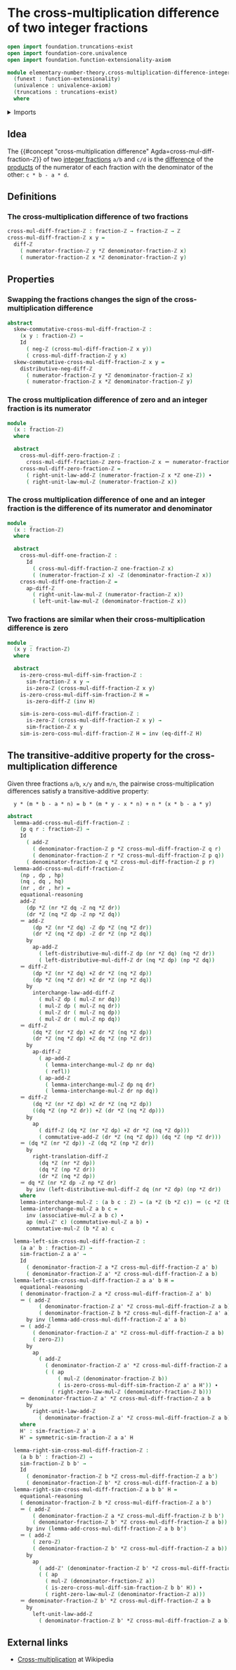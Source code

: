 # The cross-multiplication difference of two integer fractions

```agda
open import foundation.truncations-exist
open import foundation-core.univalence
open import foundation.function-extensionality-axiom

module elementary-number-theory.cross-multiplication-difference-integer-fractions
  (funext : function-extensionality)
  (univalence : univalence-axiom)
  (truncations : truncations-exist)
  where
```

<details><summary>Imports</summary>

```agda
open import elementary-number-theory.addition-integers funext univalence truncations
open import elementary-number-theory.difference-integers funext univalence truncations
open import elementary-number-theory.integer-fractions funext univalence truncations
open import elementary-number-theory.integers
open import elementary-number-theory.multiplication-integers funext univalence truncations

open import foundation.action-on-identifications-functions
open import foundation.dependent-pair-types
open import foundation.dependent-products-propositions funext
open import foundation.identity-types funext
open import foundation.negation funext
open import foundation.propositions funext univalence
```

</details>

## Idea

The
{{#concept "cross-multiplication difference" Agda=cross-mul-diff-fraction-ℤ}} of
two [integer fractions](elementary-number-theory.integer-fractions.md) `a/b` and
`c/d` is the [difference](elementary-number-theory.difference-integers.md) of
the [products](elementary-number-theory.multiplication-integers.md) of the
numerator of each fraction with the denominator of the other: `c * b - a * d`.

## Definitions

### The cross-multiplication difference of two fractions

```agda
cross-mul-diff-fraction-ℤ : fraction-ℤ → fraction-ℤ → ℤ
cross-mul-diff-fraction-ℤ x y =
  diff-ℤ
    ( numerator-fraction-ℤ y *ℤ denominator-fraction-ℤ x)
    ( numerator-fraction-ℤ x *ℤ denominator-fraction-ℤ y)
```

## Properties

### Swapping the fractions changes the sign of the cross-multiplication difference

```agda
abstract
  skew-commutative-cross-mul-diff-fraction-ℤ :
    (x y : fraction-ℤ) →
    Id
      ( neg-ℤ (cross-mul-diff-fraction-ℤ x y))
      ( cross-mul-diff-fraction-ℤ y x)
  skew-commutative-cross-mul-diff-fraction-ℤ x y =
    distributive-neg-diff-ℤ
      ( numerator-fraction-ℤ y *ℤ denominator-fraction-ℤ x)
      ( numerator-fraction-ℤ x *ℤ denominator-fraction-ℤ y)
```

### The cross multiplication difference of zero and an integer fraction is its numerator

```agda
module _
  (x : fraction-ℤ)
  where

  abstract
    cross-mul-diff-zero-fraction-ℤ :
      cross-mul-diff-fraction-ℤ zero-fraction-ℤ x ＝ numerator-fraction-ℤ x
    cross-mul-diff-zero-fraction-ℤ =
      ( right-unit-law-add-ℤ (numerator-fraction-ℤ x *ℤ one-ℤ)) ∙
      ( right-unit-law-mul-ℤ (numerator-fraction-ℤ x))
```

### The cross multiplication difference of one and an integer fraction is the difference of its numerator and denominator

```agda
module _
  (x : fraction-ℤ)
  where

  abstract
    cross-mul-diff-one-fraction-ℤ :
      Id
        ( cross-mul-diff-fraction-ℤ one-fraction-ℤ x)
        ( (numerator-fraction-ℤ x) -ℤ (denominator-fraction-ℤ x))
    cross-mul-diff-one-fraction-ℤ =
      ap-diff-ℤ
        ( right-unit-law-mul-ℤ (numerator-fraction-ℤ x))
        ( left-unit-law-mul-ℤ (denominator-fraction-ℤ x))
```

### Two fractions are similar when their cross-multiplication difference is zero

```agda
module _
  (x y : fraction-ℤ)
  where

  abstract
    is-zero-cross-mul-diff-sim-fraction-ℤ :
      sim-fraction-ℤ x y →
      is-zero-ℤ (cross-mul-diff-fraction-ℤ x y)
    is-zero-cross-mul-diff-sim-fraction-ℤ H =
      is-zero-diff-ℤ (inv H)

    sim-is-zero-coss-mul-diff-fraction-ℤ :
      is-zero-ℤ (cross-mul-diff-fraction-ℤ x y) →
      sim-fraction-ℤ x y
    sim-is-zero-coss-mul-diff-fraction-ℤ H = inv (eq-diff-ℤ H)
```

## The transitive-additive property for the cross-multiplication difference

Given three fractions `a/b`, `x/y` and `m/n`, the pairwise cross-multiplication
differences satisfy a transitive-additive property:

```text
  y * (m * b - a * n) = b * (m * y - x * n) + n * (x * b - a * y)
```

```agda
abstract
  lemma-add-cross-mul-diff-fraction-ℤ :
    (p q r : fraction-ℤ) →
    Id
      ( add-ℤ
        ( denominator-fraction-ℤ p *ℤ cross-mul-diff-fraction-ℤ q r)
        ( denominator-fraction-ℤ r *ℤ cross-mul-diff-fraction-ℤ p q))
      ( denominator-fraction-ℤ q *ℤ cross-mul-diff-fraction-ℤ p r)
  lemma-add-cross-mul-diff-fraction-ℤ
    (np , dp , hp)
    (nq , dq , hq)
    (nr , dr , hr) =
    equational-reasoning
    add-ℤ
      (dp *ℤ (nr *ℤ dq -ℤ nq *ℤ dr))
      (dr *ℤ (nq *ℤ dp -ℤ np *ℤ dq))
    ＝ add-ℤ
        (dp *ℤ (nr *ℤ dq) -ℤ dp *ℤ (nq *ℤ dr))
        (dr *ℤ (nq *ℤ dp) -ℤ dr *ℤ (np *ℤ dq))
      by
        ap-add-ℤ
          ( left-distributive-mul-diff-ℤ dp (nr *ℤ dq) (nq *ℤ dr))
          ( left-distributive-mul-diff-ℤ dr (nq *ℤ dp) (np *ℤ dq))
    ＝ diff-ℤ
        (dp *ℤ (nr *ℤ dq) +ℤ dr *ℤ (nq *ℤ dp))
        (dp *ℤ (nq *ℤ dr) +ℤ dr *ℤ (np *ℤ dq))
      by
        interchange-law-add-diff-ℤ
          ( mul-ℤ dp ( mul-ℤ nr dq))
          ( mul-ℤ dp ( mul-ℤ nq dr))
          ( mul-ℤ dr ( mul-ℤ nq dp))
          ( mul-ℤ dr ( mul-ℤ np dq))
    ＝ diff-ℤ
        (dq *ℤ (nr *ℤ dp) +ℤ dr *ℤ (nq *ℤ dp))
        (dr *ℤ (nq *ℤ dp) +ℤ dq *ℤ (np *ℤ dr))
      by
        ap-diff-ℤ
          ( ap-add-ℤ
            ( lemma-interchange-mul-ℤ dp nr dq)
            ( refl))
          ( ap-add-ℤ
            ( lemma-interchange-mul-ℤ dp nq dr)
            ( lemma-interchange-mul-ℤ dr np dq))
    ＝ diff-ℤ
        (dq *ℤ (nr *ℤ dp) +ℤ dr *ℤ (nq *ℤ dp))
        ((dq *ℤ (np *ℤ dr)) +ℤ (dr *ℤ (nq *ℤ dp)))
      by
        ap
          ( diff-ℤ (dq *ℤ (nr *ℤ dp) +ℤ dr *ℤ (nq *ℤ dp)))
          ( commutative-add-ℤ (dr *ℤ (nq *ℤ dp)) (dq *ℤ (np *ℤ dr)))
    ＝ (dq *ℤ (nr *ℤ dp)) -ℤ (dq *ℤ (np *ℤ dr))
      by
        right-translation-diff-ℤ
          (dq *ℤ (nr *ℤ dp))
          (dq *ℤ (np *ℤ dr))
          (dr *ℤ (nq *ℤ dp))
    ＝ dq *ℤ (nr *ℤ dp -ℤ np *ℤ dr)
      by inv (left-distributive-mul-diff-ℤ dq (nr *ℤ dp) (np *ℤ dr))
    where
    lemma-interchange-mul-ℤ : (a b c : ℤ) → (a *ℤ (b *ℤ c)) ＝ (c *ℤ (b *ℤ a))
    lemma-interchange-mul-ℤ a b c =
      inv (associative-mul-ℤ a b c) ∙
      ap (mul-ℤ' c) (commutative-mul-ℤ a b) ∙
      commutative-mul-ℤ (b *ℤ a) c

  lemma-left-sim-cross-mul-diff-fraction-ℤ :
    (a a' b : fraction-ℤ) →
    sim-fraction-ℤ a a' →
    Id
      ( denominator-fraction-ℤ a *ℤ cross-mul-diff-fraction-ℤ a' b)
      ( denominator-fraction-ℤ a' *ℤ cross-mul-diff-fraction-ℤ a b)
  lemma-left-sim-cross-mul-diff-fraction-ℤ a a' b H =
    equational-reasoning
    ( denominator-fraction-ℤ a *ℤ cross-mul-diff-fraction-ℤ a' b)
    ＝ ( add-ℤ
          ( denominator-fraction-ℤ a' *ℤ cross-mul-diff-fraction-ℤ a b)
          ( denominator-fraction-ℤ b *ℤ cross-mul-diff-fraction-ℤ a' a))
      by inv (lemma-add-cross-mul-diff-fraction-ℤ a' a b)
    ＝ ( add-ℤ
        ( denominator-fraction-ℤ a' *ℤ cross-mul-diff-fraction-ℤ a b)
        ( zero-ℤ))
      by
        ap
          ( add-ℤ
            ( denominator-fraction-ℤ a' *ℤ cross-mul-diff-fraction-ℤ a b))
            ( ( ap
                ( mul-ℤ (denominator-fraction-ℤ b))
                ( is-zero-cross-mul-diff-sim-fraction-ℤ a' a H')) ∙
              ( right-zero-law-mul-ℤ (denominator-fraction-ℤ b)))
    ＝ denominator-fraction-ℤ a' *ℤ cross-mul-diff-fraction-ℤ a b
      by
        right-unit-law-add-ℤ
          ( denominator-fraction-ℤ a' *ℤ cross-mul-diff-fraction-ℤ a b)
    where
    H' : sim-fraction-ℤ a' a
    H' = symmetric-sim-fraction-ℤ a a' H

  lemma-right-sim-cross-mul-diff-fraction-ℤ :
    (a b b' : fraction-ℤ) →
    sim-fraction-ℤ b b' →
    Id
      ( denominator-fraction-ℤ b *ℤ cross-mul-diff-fraction-ℤ a b')
      ( denominator-fraction-ℤ b' *ℤ cross-mul-diff-fraction-ℤ a b)
  lemma-right-sim-cross-mul-diff-fraction-ℤ a b b' H =
    equational-reasoning
    ( denominator-fraction-ℤ b *ℤ cross-mul-diff-fraction-ℤ a b')
    ＝ ( add-ℤ
        ( denominator-fraction-ℤ a *ℤ cross-mul-diff-fraction-ℤ b b')
        ( denominator-fraction-ℤ b' *ℤ cross-mul-diff-fraction-ℤ a b))
      by inv (lemma-add-cross-mul-diff-fraction-ℤ a b b')
    ＝ ( add-ℤ
        ( zero-ℤ)
        ( denominator-fraction-ℤ b' *ℤ cross-mul-diff-fraction-ℤ a b))
      by
        ap
          ( add-ℤ' (denominator-fraction-ℤ b' *ℤ cross-mul-diff-fraction-ℤ a b))
          ( ( ap
            ( mul-ℤ (denominator-fraction-ℤ a))
            ( is-zero-cross-mul-diff-sim-fraction-ℤ b b' H)) ∙
            ( right-zero-law-mul-ℤ (denominator-fraction-ℤ a)))
    ＝ denominator-fraction-ℤ b' *ℤ cross-mul-diff-fraction-ℤ a b
      by
        left-unit-law-add-ℤ
          ( denominator-fraction-ℤ b' *ℤ cross-mul-diff-fraction-ℤ a b)
```

## External links

- [Cross-multiplication](https://en.wikipedia.org/wiki/Cross-multiplication) at
  Wikipedia
